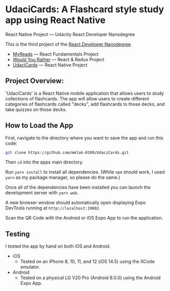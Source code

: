 # UdaciCards: A Flashcard style study app using React Native

React Native Project — Udacity React Developer Nanodegree

This is the third project of the [React Developer Nanodegree](https://www.udacity.com/course/react-nanodegree--nd019).

* [MyReads](https://github.com/mmlak-0109/reactnd-project-myreads) — React Fundamentals Project
* [Would You Rather](https://github.com/mmlak-0109/reactnd-project-would-you-rather) — React & Redux Project
* [UdaciCards](https://github.com/mmlak-0109/UdaciCards) — React Native Project

## Project Overview:

'UdaciCards' is a React Native mobile application that allows users to study collections of flashcards. The app will allow users to create different categories of flashcards called "decks", add flashcards to those decks, and take quizzes on those decks.

## How to Load the App

First, navigate to the directory where you want to save the app and run this code:
```sh
git clone https://github.com/mmlak-0109/UdaciCards.git
```
Then ```cd``` into the apps main directory.

Run ```yarn install``` to install all dependencies.
(While ```npm``` should work, I used ```yarn``` as my package manager, so please do the same.)

Once all of the dependencies have been installed you can launch the development server with ```yarn web```.

A new browser window should automatically open displaying Expo DevTools running at ```http://localhost:19002```.

Scan the QR Code with the Android or iOS Expo App to run the application.

## Testing
I tested the app by hand on both iOS and Android.
- iOS
    - Tested on an iPhone 8, 10, 11, and 12 (iOS 14.5) using the XCode emulator.
- Android
    - Tested on a physical LG V20 Pro (Android 8.0.0) using the Android Expo App.
